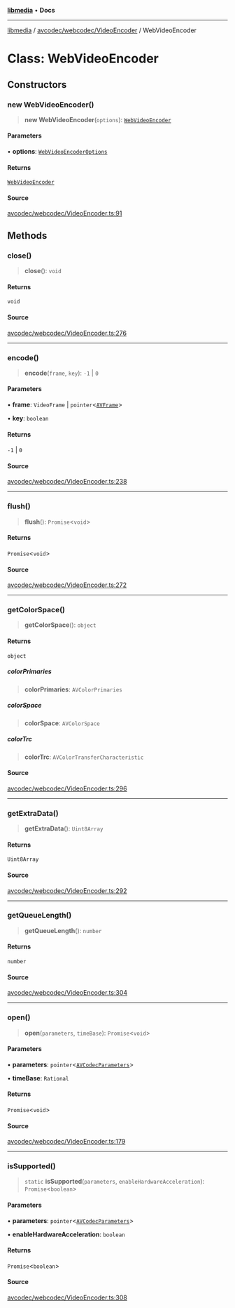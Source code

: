 [**libmedia**](../../../../README.md) • **Docs**

***

[libmedia](../../../../README.md) / [avcodec/webcodec/VideoEncoder](../README.md) / WebVideoEncoder

# Class: WebVideoEncoder

## Constructors

### new WebVideoEncoder()

> **new WebVideoEncoder**(`options`): [`WebVideoEncoder`](WebVideoEncoder.md)

#### Parameters

• **options**: [`WebVideoEncoderOptions`](../type-aliases/WebVideoEncoderOptions.md)

#### Returns

[`WebVideoEncoder`](WebVideoEncoder.md)

#### Source

[avcodec/webcodec/VideoEncoder.ts:91](https://github.com/zhaohappy/libmedia/blob/87bf8029d8be58d5035a3f4dc7037c25d1ac371b/src/avcodec/webcodec/VideoEncoder.ts#L91)

## Methods

### close()

> **close**(): `void`

#### Returns

`void`

#### Source

[avcodec/webcodec/VideoEncoder.ts:276](https://github.com/zhaohappy/libmedia/blob/87bf8029d8be58d5035a3f4dc7037c25d1ac371b/src/avcodec/webcodec/VideoEncoder.ts#L276)

***

### encode()

> **encode**(`frame`, `key`): `-1` \| `0`

#### Parameters

• **frame**: `VideoFrame` \| `pointer`\<[`AVFrame`](../../../../avutil/struct/avframe/classes/AVFrame.md)\>

• **key**: `boolean`

#### Returns

`-1` \| `0`

#### Source

[avcodec/webcodec/VideoEncoder.ts:238](https://github.com/zhaohappy/libmedia/blob/87bf8029d8be58d5035a3f4dc7037c25d1ac371b/src/avcodec/webcodec/VideoEncoder.ts#L238)

***

### flush()

> **flush**(): `Promise`\<`void`\>

#### Returns

`Promise`\<`void`\>

#### Source

[avcodec/webcodec/VideoEncoder.ts:272](https://github.com/zhaohappy/libmedia/blob/87bf8029d8be58d5035a3f4dc7037c25d1ac371b/src/avcodec/webcodec/VideoEncoder.ts#L272)

***

### getColorSpace()

> **getColorSpace**(): `object`

#### Returns

`object`

##### colorPrimaries

> **colorPrimaries**: `AVColorPrimaries`

##### colorSpace

> **colorSpace**: `AVColorSpace`

##### colorTrc

> **colorTrc**: `AVColorTransferCharacteristic`

#### Source

[avcodec/webcodec/VideoEncoder.ts:296](https://github.com/zhaohappy/libmedia/blob/87bf8029d8be58d5035a3f4dc7037c25d1ac371b/src/avcodec/webcodec/VideoEncoder.ts#L296)

***

### getExtraData()

> **getExtraData**(): `Uint8Array`

#### Returns

`Uint8Array`

#### Source

[avcodec/webcodec/VideoEncoder.ts:292](https://github.com/zhaohappy/libmedia/blob/87bf8029d8be58d5035a3f4dc7037c25d1ac371b/src/avcodec/webcodec/VideoEncoder.ts#L292)

***

### getQueueLength()

> **getQueueLength**(): `number`

#### Returns

`number`

#### Source

[avcodec/webcodec/VideoEncoder.ts:304](https://github.com/zhaohappy/libmedia/blob/87bf8029d8be58d5035a3f4dc7037c25d1ac371b/src/avcodec/webcodec/VideoEncoder.ts#L304)

***

### open()

> **open**(`parameters`, `timeBase`): `Promise`\<`void`\>

#### Parameters

• **parameters**: `pointer`\<[`AVCodecParameters`](../../../../avutil/struct/avcodecparameters/classes/AVCodecParameters.md)\>

• **timeBase**: `Rational`

#### Returns

`Promise`\<`void`\>

#### Source

[avcodec/webcodec/VideoEncoder.ts:179](https://github.com/zhaohappy/libmedia/blob/87bf8029d8be58d5035a3f4dc7037c25d1ac371b/src/avcodec/webcodec/VideoEncoder.ts#L179)

***

### isSupported()

> `static` **isSupported**(`parameters`, `enableHardwareAcceleration`): `Promise`\<`boolean`\>

#### Parameters

• **parameters**: `pointer`\<[`AVCodecParameters`](../../../../avutil/struct/avcodecparameters/classes/AVCodecParameters.md)\>

• **enableHardwareAcceleration**: `boolean`

#### Returns

`Promise`\<`boolean`\>

#### Source

[avcodec/webcodec/VideoEncoder.ts:308](https://github.com/zhaohappy/libmedia/blob/87bf8029d8be58d5035a3f4dc7037c25d1ac371b/src/avcodec/webcodec/VideoEncoder.ts#L308)
